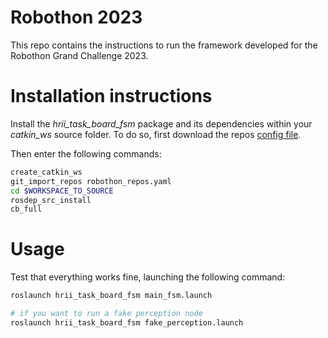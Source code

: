 # Robothon 2023
This repo contains the instructions to run the framework developed for the Robothon Grand Challenge 2023.

# Installation instructions
Install the *hrii_task_board_fsm* package and its dependencies within your *catkin_ws* source folder. To do so, first download the repos <a href="https://https://gitlab.iit.it/hrii/projects/robothon/hrii_task_board_fsm/-/raw/main/config/robothon_repos.yaml?inline=false" target="_blank">config file</a>.

Then enter the following commands:
```bash
create_catkin_ws
git_import_repos robothon_repos.yaml
cd $WORKSPACE_TO_SOURCE
rosdep_src_install
cb_full
```

# Usage
Test that everything works fine, launching the following command:
```bash
roslaunch hrii_task_board_fsm main_fsm.launch

# if you want to run a fake perception node
roslaunch hrii_task_board_fsm fake_perception.launch
```
